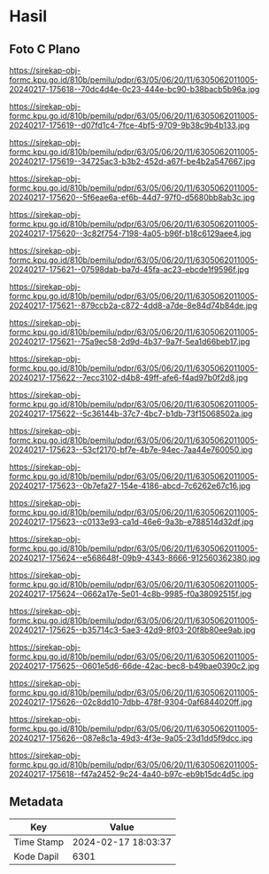 # Hasil

## Foto C Plano

https://sirekap-obj-formc.kpu.go.id/810b/pemilu/pdpr/63/05/06/20/11/6305062011005-20240217-175618--70dc4d4e-0c23-444e-bc90-b38bacb5b96a.jpg

https://sirekap-obj-formc.kpu.go.id/810b/pemilu/pdpr/63/05/06/20/11/6305062011005-20240217-175619--d07fd1c4-7fce-4bf5-9709-9b38c9b4b133.jpg

https://sirekap-obj-formc.kpu.go.id/810b/pemilu/pdpr/63/05/06/20/11/6305062011005-20240217-175619--34725ac3-b3b2-452d-a67f-be4b2a547667.jpg

https://sirekap-obj-formc.kpu.go.id/810b/pemilu/pdpr/63/05/06/20/11/6305062011005-20240217-175620--5f6eae6a-ef6b-44d7-97f0-d5680bb8ab3c.jpg

https://sirekap-obj-formc.kpu.go.id/810b/pemilu/pdpr/63/05/06/20/11/6305062011005-20240217-175620--3c82f754-7198-4a05-b96f-b18c6129aee4.jpg

https://sirekap-obj-formc.kpu.go.id/810b/pemilu/pdpr/63/05/06/20/11/6305062011005-20240217-175621--07598dab-ba7d-45fa-ac23-ebcde1f9596f.jpg

https://sirekap-obj-formc.kpu.go.id/810b/pemilu/pdpr/63/05/06/20/11/6305062011005-20240217-175621--879ccb2a-c872-4dd8-a7de-8e84d74b84de.jpg

https://sirekap-obj-formc.kpu.go.id/810b/pemilu/pdpr/63/05/06/20/11/6305062011005-20240217-175621--75a9ec58-2d9d-4b37-9a7f-5ea1d66beb17.jpg

https://sirekap-obj-formc.kpu.go.id/810b/pemilu/pdpr/63/05/06/20/11/6305062011005-20240217-175622--7ecc3102-d4b8-49ff-afe6-f4ad97b0f2d8.jpg

https://sirekap-obj-formc.kpu.go.id/810b/pemilu/pdpr/63/05/06/20/11/6305062011005-20240217-175622--5c36144b-37c7-4bc7-b1db-73f15068502a.jpg

https://sirekap-obj-formc.kpu.go.id/810b/pemilu/pdpr/63/05/06/20/11/6305062011005-20240217-175623--53cf2170-bf7e-4b7e-94ec-7aa44e760050.jpg

https://sirekap-obj-formc.kpu.go.id/810b/pemilu/pdpr/63/05/06/20/11/6305062011005-20240217-175623--0b7efa27-154e-4186-abcd-7c6262e67c16.jpg

https://sirekap-obj-formc.kpu.go.id/810b/pemilu/pdpr/63/05/06/20/11/6305062011005-20240217-175623--c0133e93-ca1d-46e6-9a3b-e788514d32df.jpg

https://sirekap-obj-formc.kpu.go.id/810b/pemilu/pdpr/63/05/06/20/11/6305062011005-20240217-175624--e568648f-09b9-4343-8666-912560362380.jpg

https://sirekap-obj-formc.kpu.go.id/810b/pemilu/pdpr/63/05/06/20/11/6305062011005-20240217-175624--0662a17e-5e01-4c8b-9985-f0a38092515f.jpg

https://sirekap-obj-formc.kpu.go.id/810b/pemilu/pdpr/63/05/06/20/11/6305062011005-20240217-175625--b35714c3-5ae3-42d9-8f03-20f8b80ee9ab.jpg

https://sirekap-obj-formc.kpu.go.id/810b/pemilu/pdpr/63/05/06/20/11/6305062011005-20240217-175625--0601e5d6-66de-42ac-bec8-b49bae0390c2.jpg

https://sirekap-obj-formc.kpu.go.id/810b/pemilu/pdpr/63/05/06/20/11/6305062011005-20240217-175626--02c8dd10-7dbb-478f-9304-0af6844020ff.jpg

https://sirekap-obj-formc.kpu.go.id/810b/pemilu/pdpr/63/05/06/20/11/6305062011005-20240217-175626--087e8c1a-49d3-4f3e-9a05-23d1dd5f9dcc.jpg

https://sirekap-obj-formc.kpu.go.id/810b/pemilu/pdpr/63/05/06/20/11/6305062011005-20240217-175618--f47a2452-9c24-4a40-b97c-eb9b15dc4d5c.jpg


## Metadata

| Key        | Value               |
| ---------- | ------------------- |
| Time Stamp | 2024-02-17 18:03:37 |
| Kode Dapil | 6301                |



